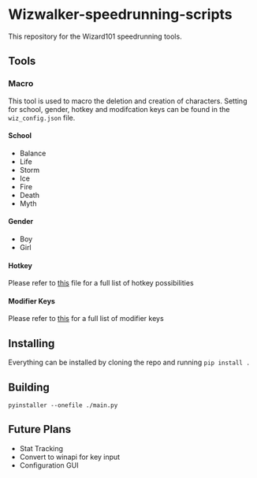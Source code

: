 # Wizwalker-speedrunning-scripts

This repository for the Wizard101 speedrunning tools. 

## Tools

### Macro
This tool is used to macro the deletion and creation of characters. Setting for school, gender, hotkey and modifcation keys can be found in the `wiz_config.json` file.

#### School
* Balance
* Life
* Storm
* Ice
* Fire
* Death
* Myth

#### Gender
* Boy
* Girl

#### Hotkey
Please refer to [this](https://github.com/StarrFox/wizwalker/blob/master/wizwalker/constants.py#L33) file for a full list of hotkey possibilities

#### Modifier Keys
Please refer to [this](https://github.com/StarrFox/wizwalker/blob/master/wizwalker/hotkey.py#L102) for a full list of modifier keys


## Installing
Everything can be installed by cloning the repo and running
`pip install .`

## Building
`pyinstaller --onefile ./main.py`

## Future Plans
* Stat Tracking
* Convert to winapi for key input
* Configuration GUI
